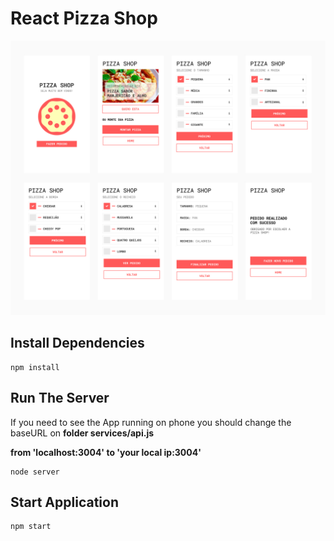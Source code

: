 # React Pizza Shop

![alt test](screenshots/react-pizza-shop.jpg)

## Install Dependencies

```
npm install
```

## Run The Server

If you need to see the App running on phone you should change the baseURL on **folder services/api.js**

**from 'localhost:3004' to 'your local ip:3004'**

```
node server
```

## Start Application

```
npm start
```
